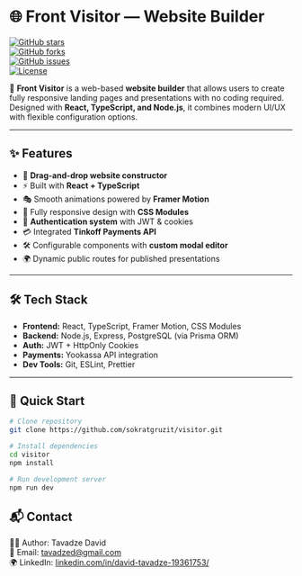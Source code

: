 # 🌐 Front Visitor — Website Builder

[![GitHub stars](https://img.shields.io/github/stars/sokratgruzit/visitor?style=social)](https://github.com/sokratgruzit/visitor/stargazers)  
[![GitHub forks](https://img.shields.io/github/forks/sokratgruzit/visitor?style=social)](https://github.com/sokratgruzit/visitor/network/members)  
[![GitHub issues](https://img.shields.io/github/issues/sokratgruzit/visitor)](https://github.com/sokratgruzit/visitor/issues)  
[![License](https://img.shields.io/github/license/sokratgruzit/visitor)](./LICENSE)

🚀 **Front Visitor** is a web-based **website builder** that allows users to create fully responsive landing pages and presentations with no coding required.  
Designed with **React, TypeScript, and Node.js**, it combines modern UI/UX with flexible configuration options.

---

## ✨ Features

- 🎨 **Drag-and-drop website constructor**
- ⚡ Built with **React + TypeScript**
- 🎭 Smooth animations powered by **Framer Motion**
- 📱 Fully responsive design with **CSS Modules**
- 🔑 **Authentication system** with JWT & cookies
- 💳 Integrated **Tinkoff Payments API**
- 🛠 Configurable components with **custom modal editor**
- 🌍 Dynamic public routes for published presentations

---

## 🛠 Tech Stack

- **Frontend:** React, TypeScript, Framer Motion, CSS Modules
- **Backend:** Node.js, Express, PostgreSQL (via Prisma ORM)
- **Auth:** JWT + HttpOnly Cookies
- **Payments:** Yookassa API integration
- **Dev Tools:** Git, ESLint, Prettier

---

## 🚀 Quick Start

```bash
# Clone repository
git clone https://github.com/sokratgruzit/visitor.git

# Install dependencies
cd visitor
npm install

# Run development server
npm run dev
```

## 📬 Contact

👨‍💻 Author: Tavadze David  
📧 Email: tavadzed@gmail.com  
🌍 LinkedIn: [linkedin.com/in/david-tavadze-19361753/](https://www.linkedin.com/in/david-tavadze-19361753)

